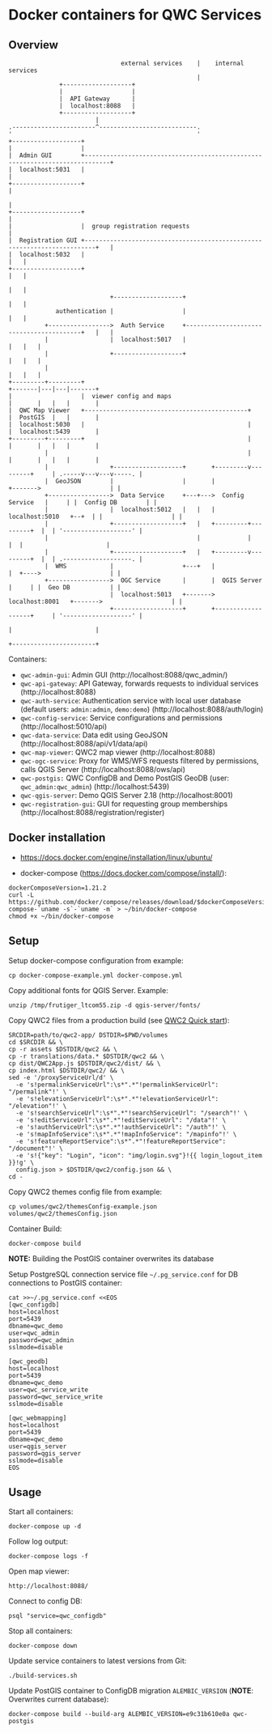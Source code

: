 Docker containers for QWC Services
==================================

Overview
--------

                                   external services    |    internal services    
                                                        |
                  +-------------------+
                  |                   |
                  |  API Gateway      |
                  |  localhost:8088   |
                  +-------------------+
                            |
    .-----------------------^---------------------------.
    '                                                   '
    +-------------------+
    |                   |
    |  Admin GUI        +-----------------------------------------------------------------------------+
    |  localhost:5031   |                                                                             |
    +-------------------+                                                                             |
                                                                                                      |
    +-------------------+                                                                             |
    |                   |  group registration requests                                                |
    |  Registration GUI +-------------------------------------------------------------------------+   |
    |  localhost:5032   |                                                                         |   |
    +-------------------+                                                                         |   |
                                                                                                  |   |
                                +-------------------+                                             |   |
                 authentication |                   |                                             |   |
              +----------------->  Auth Service     +-----------------------------------------+   |   |
              |                 |  localhost:5017   |                                         |   |   |
              |                 +-------------------+                                         |   |   |
              |                                                                               |   |   |
    +---------+---------+                                                             +-------|---|---|-------+
    |                   |  viewer config and maps                                     |       |   |   |       |
    |  QWC Map Viewer   +---------------------------------------------+               |  PostGIS  |   |       |
    |  localhost:5030   |                                             |               |  localhost:5439       |
    +---------+---------+                                             |               |       |   |   |       |
              |                                                       |               |       |   |   |       |
              |                 +-------------------+       +---------v---------+     | .-----v---v---v-----. |
              |  GeoJSON        |                   |       |                   +------->                   | |
              +----------------->  Data Service     +---+--->  Config Service   |     | |  Config DB        | |
              |                 |  localhost:5012   |   |   |  localhost:5010   +--+  | |                   | |
              |                 +-------------------+   |   +---------+---------+  |  | '-------------------' |
              |                                         |             |            |  |                       |
              |                 +-------------------+   |   +---------v---------+  |  | .-------------------. |
              |  WMS            |                   +---+   |                   |  +---->                   | |
              +----------------->  OGC Service      |       |  QGIS Server      |     | |  Geo DB           | |
                                |  localhost:5013   +------->  localhost:8001   +------->                   | |
                                +-------------------+       +-------------------+     | '-------------------' |
                                                                                      |                       |
                                                                                      +-----------------------+

Containers:

* `qwc-admin-gui`: Admin GUI (http://localhost:8088/qwc_admin/)
* `qwc-api-gateway`: API Gateway, forwards requests to individual services (http://localhost:8088)
* `qwc-auth-service`: Authentication service with local user database (default users: `admin:admin`, `demo:demo`) (http://localhost:8088/auth/login)
* `qwc-config-service`: Service configurations and permissions (http://localhost:5010/api)
* `qwc-data-service`: Data edit using GeoJSON (http://localhost:8088/api/v1/data/api)
* `qwc-map-viewer`: QWC2 map viewer (http://localhost:8088)
* `qwc-ogc-service`: Proxy for WMS/WFS requests filtered by permissions, calls QGIS Server (http://localhost:8088/ows/api)
* `qwc-postgis:` QWC ConfigDB and Demo PostGIS GeoDB (user: `qwc_admin:qwc_admin`) (http://localhost:5439)
* `qwc-qgis-server`: Demo QGIS Server 2.18 (http://localhost:8001)
* `qwc-registration-gui`: GUI for requesting group memberships (http://localhost:8088/registration/register)


Docker installation
-------------------

* https://docs.docker.com/engine/installation/linux/ubuntu/

* docker-compose (https://docs.docker.com/compose/install/):
    
```
dockerComposeVersion=1.21.2
curl -L https://github.com/docker/compose/releases/download/$dockerComposeVersion/docker-compose-`uname -s`-`uname -m` > ~/bin/docker-compose
chmod +x ~/bin/docker-compose
```


Setup
-----

Setup docker-compose configuration from example:

    cp docker-compose-example.yml docker-compose.yml

Copy additional fonts for QGIS Server. Example:

    unzip /tmp/frutiger_ltcom55.zip -d qgis-server/fonts/

Copy QWC2 files from a production build (see [QWC2 Quick start](https://github.com/qgis/qwc2-demo-app/blob/master/doc/QWC2_Documentation.md#quick-start)):

    SRCDIR=path/to/qwc2-app/ DSTDIR=$PWD/volumes
    cd $SRCDIR && \
    cp -r assets $DSTDIR/qwc2 && \
    cp -r translations/data.* $DSTDIR/qwc2 && \
    cp dist/QWC2App.js $DSTDIR/qwc2/dist/ && \
    cp index.html $DSTDIR/qwc2/ && \
    sed -e '/proxyServiceUrl/d' \
      -e 's!permalinkServiceUrl":\s*".*"!permalinkServiceUrl": "/permalink"!' \
      -e 's!elevationServiceUrl":\s*".*"!elevationServiceUrl": "/elevation"!' \
      -e 's!searchServiceUrl":\s*".*"!searchServiceUrl": "/search"!' \
      -e 's!editServiceUrl":\s*".*"!editServiceUrl": "/data"!' \
      -e 's!authServiceUrl":\s*".*"!authServiceUrl": "/auth"!' \
      -e 's!mapInfoService":\s*".*"!mapInfoService": "/mapinfo"!' \
      -e 's!featureReportService":\s*".*"!featureReportService": "/document"!' \
      -e 's!{"key": "Login", "icon": "img/login.svg"}!{{ login_logout_item }}!g' \
      config.json > $DSTDIR/qwc2/config.json && \
    cd -

Copy QWC2 themes config file from example:

    cp volumes/qwc2/themesConfig-example.json volumes/qwc2/themesConfig.json

Container Build:

    docker-compose build

**NOTE:** Building the PostGIS container overwrites its database

Setup PostgreSQL connection service file `~/.pg_service.conf` 
for DB connections to PostGIS container:

```
cat >>~/.pg_service.conf <<EOS
[qwc_configdb]
host=localhost
port=5439
dbname=qwc_demo
user=qwc_admin
password=qwc_admin
sslmode=disable

[qwc_geodb]
host=localhost
port=5439
dbname=qwc_demo
user=qwc_service_write
password=qwc_service_write
sslmode=disable

[qwc_webmapping]
host=localhost
port=5439
dbname=qwc_demo
user=qgis_server
password=qgis_server
sslmode=disable
EOS
```


Usage
-----

Start all containers:

    docker-compose up -d

Follow log output:

    docker-compose logs -f

Open map viewer:

    http://localhost:8088/

Connect to config DB:

    psql "service=qwc_configdb"

Stop all containers:

    docker-compose down

Update service containers to latest versions from Git:

    ./build-services.sh

Update PostGIS container to ConfigDB migration `ALEMBIC_VERSION` (**NOTE**: Overwrites current database):

    docker-compose build --build-arg ALEMBIC_VERSION=e9c31b610e0a qwc-postgis
